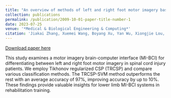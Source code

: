 ```yaml
---
title: "An overview of methods of left and right foot motor imagery based on Tikhonov regularization common spatial pattern"
collection: publications
permalink: /publication/2009-10-01-paper-title-number-1
date: 2023-07-25
venue: '*Medical & Biological Engineering & Computing*'
citation: 'Jiakai Zhang, Xuemei Wang, Boyang Xu, Yan Wu, Xiongjie Lou, and Xiaoyan Shen*, “An overview of methods of left and right foot motor imagery based on Tikhonov regularization common spatial pattern,” Medical & Biological Engineering & Computing, vol. 61, pp. 1047–1056, Jan. 2023.'
---
```


[Download paper here](https://miso-soup98.github.io/Jiakai-Z.github.io/files/04b0ead9-f188-46e6-a730-337e858b9d08.pdf)

This study examines a motor imagery brain-computer interface (MI-BCI) for differentiating between left and right foot motor imagery in spinal cord injury patients. We employ Tikhonov regularized CSP (TRCSP) and compare various classification methods. The TRCSP-SVM method outperforms the rest with an average accuracy of 97%, improving accuracy by up to 10%. These findings provide valuable insights for lower limb MI-BCI systems in rehabilitation training.
